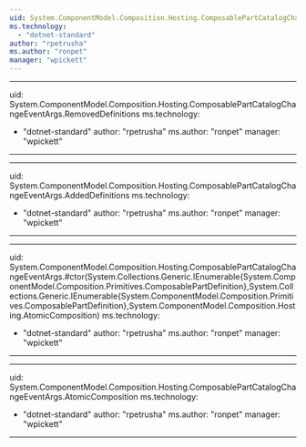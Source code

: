 ```yaml
---
uid: System.ComponentModel.Composition.Hosting.ComposablePartCatalogChangeEventArgs
ms.technology: 
  - "dotnet-standard"
author: "rpetrusha"
ms.author: "ronpet"
manager: "wpickett"
---
```


---
uid: System.ComponentModel.Composition.Hosting.ComposablePartCatalogChangeEventArgs.RemovedDefinitions
ms.technology: 
  - "dotnet-standard"
author: "rpetrusha"
ms.author: "ronpet"
manager: "wpickett"
---

---
uid: System.ComponentModel.Composition.Hosting.ComposablePartCatalogChangeEventArgs.AddedDefinitions
ms.technology: 
  - "dotnet-standard"
author: "rpetrusha"
ms.author: "ronpet"
manager: "wpickett"
---

---
uid: System.ComponentModel.Composition.Hosting.ComposablePartCatalogChangeEventArgs.#ctor(System.Collections.Generic.IEnumerable{System.ComponentModel.Composition.Primitives.ComposablePartDefinition},System.Collections.Generic.IEnumerable{System.ComponentModel.Composition.Primitives.ComposablePartDefinition},System.ComponentModel.Composition.Hosting.AtomicComposition)
ms.technology: 
  - "dotnet-standard"
author: "rpetrusha"
ms.author: "ronpet"
manager: "wpickett"
---

---
uid: System.ComponentModel.Composition.Hosting.ComposablePartCatalogChangeEventArgs.AtomicComposition
ms.technology: 
  - "dotnet-standard"
author: "rpetrusha"
ms.author: "ronpet"
manager: "wpickett"
---
